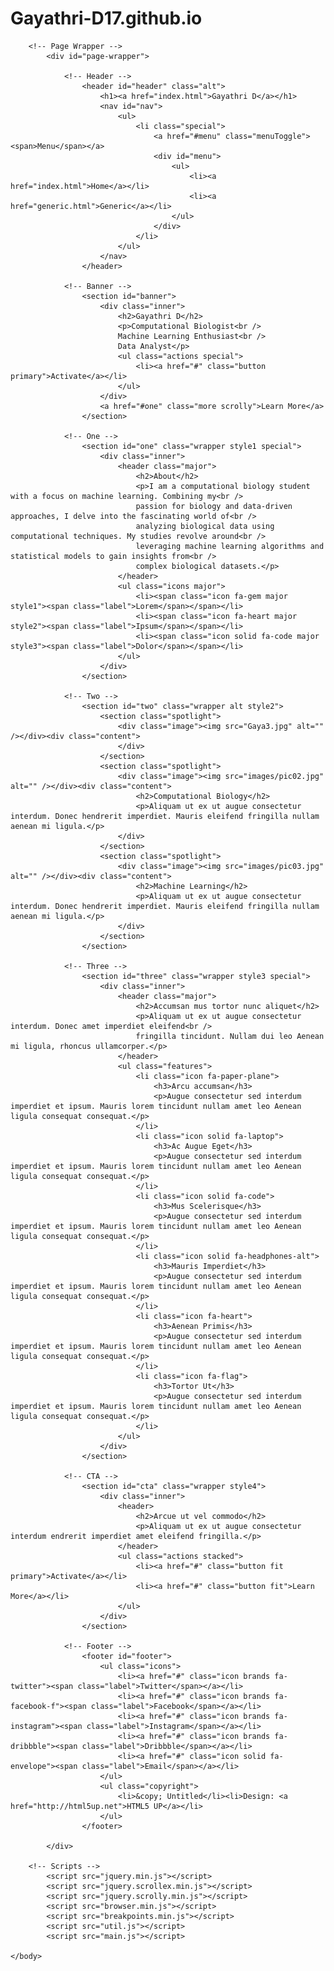 # Gayathri-D17.github.io
<!DOCTYPE HTML>
<!--
	Spectral by HTML5 UP
	html5up.net | @ajlkn
	Free for personal and commercial use under the CCA 3.0 license (html5up.net/license)
-->
<html>
	<head>
		<title>Gayathri D</title>
		<meta charset="utf-8" />
		<meta name="viewport" content="width=device-width, initial-scale=1, user-scalable=no" />
		<link rel="stylesheet" href="main.css" />
		<noscript><link rel="stylesheet" href="noscript.css" /></noscript>
	</head>
	<body class="landing is-preload">

		<!-- Page Wrapper -->
			<div id="page-wrapper">

				<!-- Header -->
					<header id="header" class="alt">
						<h1><a href="index.html">Gayathri D</a></h1>
						<nav id="nav">
							<ul>
								<li class="special">
									<a href="#menu" class="menuToggle"><span>Menu</span></a>
									<div id="menu">
										<ul>
											<li><a href="index.html">Home</a></li>
											<li><a href="generic.html">Generic</a></li>
										</ul>
									</div>
								</li>
							</ul>
						</nav>
					</header>

				<!-- Banner -->
					<section id="banner">
						<div class="inner">
							<h2>Gayathri D</h2>
							<p>Computational Biologist<br />
							Machine Learning Enthusiast<br />
							Data Analyst</p>
							<ul class="actions special">
								<li><a href="#" class="button primary">Activate</a></li>
							</ul>
						</div>
						<a href="#one" class="more scrolly">Learn More</a>
					</section>

				<!-- One -->
					<section id="one" class="wrapper style1 special">
						<div class="inner">
							<header class="major">
								<h2>About</h2>
								<p>I am a computational biology student with a focus on machine learning. Combining my<br />
								passion for biology and data-driven approaches, I delve into the fascinating world of<br /> 
								analyzing biological data using computational techniques. My studies revolve around<br />
								leveraging machine learning algorithms and statistical models to gain insights from<br />
								complex biological datasets.</p>
							</header>
							<ul class="icons major">
								<li><span class="icon fa-gem major style1"><span class="label">Lorem</span></span></li>
								<li><span class="icon fa-heart major style2"><span class="label">Ipsum</span></span></li>
								<li><span class="icon solid fa-code major style3"><span class="label">Dolor</span></span></li>
							</ul>
						</div>
					</section>

				<!-- Two -->
					<section id="two" class="wrapper alt style2">
						<section class="spotlight">
							<div class="image"><img src="Gaya3.jpg" alt="" /></div><div class="content">
							</div>
						</section>
						<section class="spotlight">
							<div class="image"><img src="images/pic02.jpg" alt="" /></div><div class="content">
								<h2>Computational Biology</h2>
								<p>Aliquam ut ex ut augue consectetur interdum. Donec hendrerit imperdiet. Mauris eleifend fringilla nullam aenean mi ligula.</p>
							</div>
						</section>
						<section class="spotlight">
							<div class="image"><img src="images/pic03.jpg" alt="" /></div><div class="content">
								<h2>Machine Learning</h2>
								<p>Aliquam ut ex ut augue consectetur interdum. Donec hendrerit imperdiet. Mauris eleifend fringilla nullam aenean mi ligula.</p>
							</div>
						</section>
					</section>

				<!-- Three -->
					<section id="three" class="wrapper style3 special">
						<div class="inner">
							<header class="major">
								<h2>Accumsan mus tortor nunc aliquet</h2>
								<p>Aliquam ut ex ut augue consectetur interdum. Donec amet imperdiet eleifend<br />
								fringilla tincidunt. Nullam dui leo Aenean mi ligula, rhoncus ullamcorper.</p>
							</header>
							<ul class="features">
								<li class="icon fa-paper-plane">
									<h3>Arcu accumsan</h3>
									<p>Augue consectetur sed interdum imperdiet et ipsum. Mauris lorem tincidunt nullam amet leo Aenean ligula consequat consequat.</p>
								</li>
								<li class="icon solid fa-laptop">
									<h3>Ac Augue Eget</h3>
									<p>Augue consectetur sed interdum imperdiet et ipsum. Mauris lorem tincidunt nullam amet leo Aenean ligula consequat consequat.</p>
								</li>
								<li class="icon solid fa-code">
									<h3>Mus Scelerisque</h3>
									<p>Augue consectetur sed interdum imperdiet et ipsum. Mauris lorem tincidunt nullam amet leo Aenean ligula consequat consequat.</p>
								</li>
								<li class="icon solid fa-headphones-alt">
									<h3>Mauris Imperdiet</h3>
									<p>Augue consectetur sed interdum imperdiet et ipsum. Mauris lorem tincidunt nullam amet leo Aenean ligula consequat consequat.</p>
								</li>
								<li class="icon fa-heart">
									<h3>Aenean Primis</h3>
									<p>Augue consectetur sed interdum imperdiet et ipsum. Mauris lorem tincidunt nullam amet leo Aenean ligula consequat consequat.</p>
								</li>
								<li class="icon fa-flag">
									<h3>Tortor Ut</h3>
									<p>Augue consectetur sed interdum imperdiet et ipsum. Mauris lorem tincidunt nullam amet leo Aenean ligula consequat consequat.</p>
								</li>
							</ul>
						</div>
					</section>

				<!-- CTA -->
					<section id="cta" class="wrapper style4">
						<div class="inner">
							<header>
								<h2>Arcue ut vel commodo</h2>
								<p>Aliquam ut ex ut augue consectetur interdum endrerit imperdiet amet eleifend fringilla.</p>
							</header>
							<ul class="actions stacked">
								<li><a href="#" class="button fit primary">Activate</a></li>
								<li><a href="#" class="button fit">Learn More</a></li>
							</ul>
						</div>
					</section>

				<!-- Footer -->
					<footer id="footer">
						<ul class="icons">
							<li><a href="#" class="icon brands fa-twitter"><span class="label">Twitter</span></a></li>
							<li><a href="#" class="icon brands fa-facebook-f"><span class="label">Facebook</span></a></li>
							<li><a href="#" class="icon brands fa-instagram"><span class="label">Instagram</span></a></li>
							<li><a href="#" class="icon brands fa-dribbble"><span class="label">Dribbble</span></a></li>
							<li><a href="#" class="icon solid fa-envelope"><span class="label">Email</span></a></li>
						</ul>
						<ul class="copyright">
							<li>&copy; Untitled</li><li>Design: <a href="http://html5up.net">HTML5 UP</a></li>
						</ul>
					</footer>

			</div>

		<!-- Scripts -->
			<script src="jquery.min.js"></script>
			<script src="jquery.scrollex.min.js"></script>
			<script src="jquery.scrolly.min.js"></script>
			<script src="browser.min.js"></script>
			<script src="breakpoints.min.js"></script>
			<script src="util.js"></script>
			<script src="main.js"></script>

	</body>
</html>
